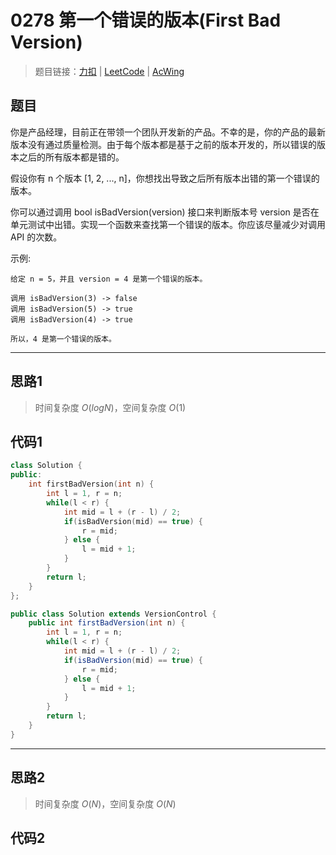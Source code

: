 # 0278 第一个错误的版本(First Bad Version)

> 题目链接：[力扣](https://leetcode-cn.com/problems/first-bad-version/) | [LeetCode](https://leetcode.com/problems/first-bad-version/) | [AcWing](3)

## 题目

你是产品经理，目前正在带领一个团队开发新的产品。不幸的是，你的产品的最新版本没有通过质量检测。由于每个版本都是基于之前的版本开发的，所以错误的版本之后的所有版本都是错的。

假设你有 n 个版本 [1, 2, ..., n]，你想找出导致之后所有版本出错的第一个错误的版本。

你可以通过调用 bool isBadVersion(version) 接口来判断版本号 version 是否在单元测试中出错。实现一个函数来查找第一个错误的版本。你应该尽量减少对调用 API 的次数。

示例:

```plain
给定 n = 5，并且 version = 4 是第一个错误的版本。

调用 isBadVersion(3) -> false
调用 isBadVersion(5) -> true
调用 isBadVersion(4) -> true

所以，4 是第一个错误的版本。 
```

---

## 思路1

> 时间复杂度 $O(logN)$，空间复杂度 $O(1)$

## 代码1

```cpp
class Solution {
public:
    int firstBadVersion(int n) {
        int l = 1, r = n;
        while(l < r) {
            int mid = l + (r - l) / 2;
            if(isBadVersion(mid) == true) {
                r = mid;
            } else {
                l = mid + 1;
            }
        }
        return l;
    }
};
```

```java
public class Solution extends VersionControl {
    public int firstBadVersion(int n) {
        int l = 1, r = n;
        while(l < r) {
            int mid = l + (r - l) / 2;
            if(isBadVersion(mid) == true) {
                r = mid;
            } else {
                l = mid + 1;
            }
        }
        return l;
    }
}
```

---

## 思路2

> 时间复杂度 $O(N)$，空间复杂度 $O(N)$

## 代码2

```cpp

```
